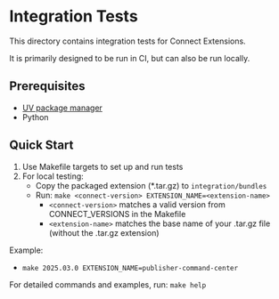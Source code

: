 # Integration Tests

This directory contains integration tests for Connect Extensions.

It is primarily designed to be run in CI, but can also be run locally.

## Prerequisites
- [UV package manager](https://docs.astral.sh/uv/getting-started/installation/)
- Python

## Quick Start
1. Use Makefile targets to set up and run tests
2. For local testing:
	- Copy the packaged extension (*.tar.gz) to `integration/bundles`
	- Run: `make <connect-version> EXTENSION_NAME=<extension-name>`
		- `<connect-version>` matches a valid version from CONNECT_VERSIONS in the Makefile 
		- `<extension-name>` matches the base name of your .tar.gz file (without the .tar.gz extension)

Example:
- `make 2025.03.0 EXTENSION_NAME=publisher-command-center`

For detailed commands and examples, run: `make help`
